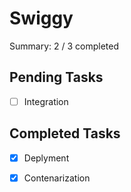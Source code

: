 
# Swiggy

Summary: 2 / 3 completed

## Pending Tasks
- [ ] Integration

## Completed Tasks
- [x] Deplyment
- [x] Contenarization
        